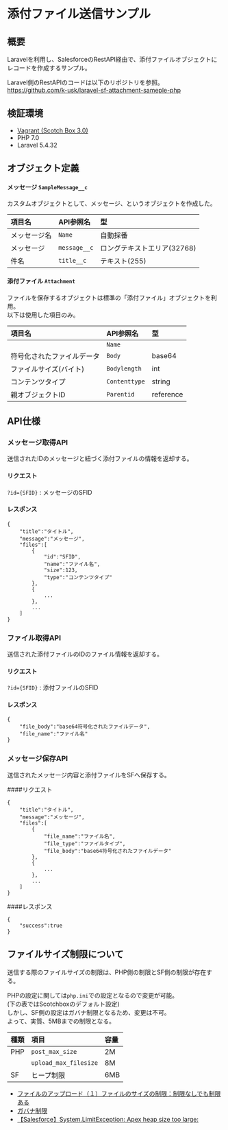 # 添付ファイル送信サンプル
## 概要
Laravelを利用し、SalesforceのRestAPI経由で、添付ファイルオブジェクトにレコードを作成するサンプル。

Laravel側のRestAPIのコードは以下のリポジトリを参照。  
<https://github.com/k-usk/laravel-sf-attachment-sameple-php>

## 検証環境

* [Vagrant (Scotch Box 3.0)](https://box.scotch.io/)
* PHP 7.0
* Laravel 5.4.32

## オブジェクト定義
#### メッセージ `SampleMessage__c`
カスタムオブジェクトとして、メッセージ、というオブジェクトを作成した。

| 項目名 | API参照名 | 型 |
| :-- | :-- | :-- |
| メッセージ名 | `Name` | 自動採番 |
| メッセージ | `message__c` | ロングテキストエリア(32768) |
| 件名 | `title__c` | テキスト(255) |

#### 添付ファイル `Attachment`
ファイルを保存するオブジェクトは標準の「添付ファイル」オブジェクトを利用。  
以下は使用した項目のみ。

| 項目名 | API参照名 | 型 |
| :-- | :-- | :-- |
|  | `Name` |  |
| 符号化されたファイルデータ | `Body` | base64 |
| ファイルサイズ(バイト) | `Bodylength` | int |
| コンテンツタイプ | `Contenttype` | string |
| 親オブジェクトID | `Parentid` | reference |

## API仕様
### メッセージ取得API
送信されたIDのメッセージと紐づく添付ファイルの情報を返却する。

#### リクエスト

`?id={SFID}` : メッセージのSFID

#### レスポンス

```
{
	"title":"タイトル",
	"message":"メッセージ",
	"files":[
		{
			"id":"SFID",
			"name":"ファイル名",
			"size":123,
			"type":"コンテンツタイプ"
		},
		{
			...
		},
		...
	]
}
```

### ファイル取得API
送信された添付ファイルのIDのファイル情報を返却する。

#### リクエスト

`?id={SFID}` : 添付ファイルのSFID

#### レスポンス

```
{
	"file_body":"base64符号化されたファイルデータ",
	"file_name":"ファイル名"
}	
```

### メッセージ保存API
送信されたメッセージ内容と添付ファイルをSFへ保存する。

####リクエスト

```
{
	"title":"タイトル",
	"message":"メッセージ",
	"files":[
		{
			"file_name":"ファイル名",
			"file_type":"ファイルタイプ",
			"file_body":"base64符号化されたファイルデータ"
		},
		{
			...
		},
		...
	]
}
```

####レスポンス

```
{
	"success":true
}	
```

## ファイルサイズ制限について

送信する際のファイルサイズの制限は、PHP側の制限とSF側の制限が存在する。

PHPの設定に関しては`php.ini`での設定となるので変更が可能。  
(下の表ではScotchboxのデフォルト設定)  
しかし、SF側の設定はガバナ制限となるため、変更は不可。  
よって、実質、5MBまでの制限となる。

| 種類 | 項目 | 容量 |
| :-- | :-- | :-- |
| PHP | `post_max_size` | 2M |
|  | `upload_max_filesize` | 8M |
| SF | ヒープ制限 | 6MB |

* [ファイルのアップロード（１）ファイルのサイズの制限：制限なしでも制限ある](http://www.larajapan.com/2016/03/26/%E3%83%95%E3%82%A1%E3%82%A4%E3%83%AB%E3%81%AE%E3%82%A2%E3%83%83%E3%83%97%E3%83%AD%E3%83%BC%E3%83%89%EF%BC%88%EF%BC%91%EF%BC%89%E3%83%95%E3%82%A1%E3%82%A4%E3%83%AB%E3%81%AE%E3%82%B5%E3%82%A4%E3%82%BA/)
* [ガバナ制限](https://developer.salesforce.com/docs/atlas.ja-jp.salesforce_app_limits_cheatsheet.meta/salesforce_app_limits_cheatsheet/salesforce_app_limits_platform_apexgov.htm)
* [【Salesforce】System.LimitException: Apex heap size too large:](http://www.subnetwork.jp/blog/?p=710)
